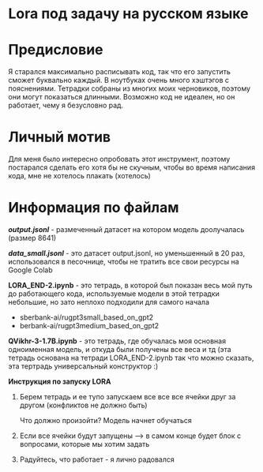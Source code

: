 # **Lora под задачу на русском языке**

# **Предисловие**

Я старался максимально расписывать код, так что его запустить сможет буквально каждый. 
В ноутбуках очень много хэштэгов с пояснениями. Тетрадки собраны из многих моих черновиков, 
поэтому они могут показаться длинными. Возможно код не идеален, но он работает, чему я безусловно рад.

# **Личный мотив**
Для меня было интересно опробовать этот инструмент, поэтому постарался сделать его хотя бы не скучным,
чтобы во время написания кода, мне не хотелось плакать (хотелось) 

# **Информация по файлам**

***output.jsonl*** - размеченный датасет на котором модель доолучалась (размер 8641)

***data_small.jsonl*** - это датасет output.jsonl, но уменьшенный в 20 раз, использовался 
в песочнице, чтобы не тратить все свои ресурсы на Google Colab 

**LORA_END-2.ipynb** - это тетрадь, в которой был показан весь мой путь до работающего кода, используемые 
модели в этой тетрадки небольшие, но зато неплохо подходили для самого начала
- sberbank-ai/rugpt3small_based_on_gpt2
- berbank-ai/rugpt3medium_based_on_gpt2

**QVikhr-3-1.7B.ipynb** - это тетрадь, где обучалась моя основная одноименная модель, и откуда были получены все веса и тд 
(эта тетрадь основана на тетради LORA_END-2.ipynb так что можно сказать, эта тертрадь универсальный конструктор :) 

**Инструкция по запуску LORA**

1. Берем тетрадь и ее тупо запускаем все все все ячейки друг за другом (конфликтов не должно быть)


   Что должно произойти? Модель начнет обучаться

2. Если все ячейки будут запущены --> в самом конце будет блок с вопросами, которые мы хотим задать
3. Радуйтесь, что работает - я лично радовался




